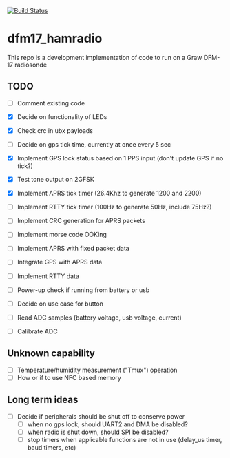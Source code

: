 [![Build Status](https://app.travis-ci.com/trickv/dfm17_hamradio.svg?branch=main)](https://app.travis-ci.com/trickv/dfm17_hamradio)
# dfm17_hamradio

This repo is a development implementation of code to run on a Graw DFM-17 radiosonde

## TODO

- [ ] Comment existing code
- [X] Decide on functionality of LEDs
- [X] Check crc in ubx payloads
- [ ] Decide on gps tick time, currently at once every 5 sec
- [X] Implement GPS lock status based on 1 PPS input (don't update GPS if no tick?)
- [X] Test tone output on 2GFSK
- [X] Implement APRS tick timer (26.4Khz to generate 1200 and 2200)
- [ ] Implement RTTY tick timer (100Hz to generate 50Hz, include 75Hz?)
- [ ] Implement CRC generation for APRS packets
- [ ] Implement morse code OOKing
- [ ] Implement APRS with fixed packet data
- [ ] Integrate GPS with APRS data
- [ ] Implement RTTY data
- [ ] Power-up check if running from battery or usb
- [ ] Decide on use case for button
- [ ] Read ADC samples (battery voltage, usb voltage, current)
- [ ] Calibrate ADC


## Unknown capability

- [ ] Temperature/humidity measurement ("Tmux") operation
- [ ] How or if to use NFC based memory

## Long term ideas

- [ ] Decide if peripherals should be shut off to conserve power
  - [ ] when no gps lock, should UART2 and DMA be disabled?
  - [ ] when radio is shut down, should SPI be disabled?
  - [ ] stop timers when applicable functions are not in use (delay_us timer, baud timers, etc)
